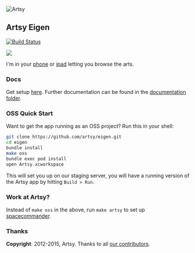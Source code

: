 ![Artsy](AppIcon_114.png "Artsy")

## Artsy Eigen

[![Build Status](https://circleci.com/gh/artsy/eigen/tree/master.svg?style=shield&circle-token=f7a3e9b08ab306cd01a15da49933c0774d508ecb)](https://circleci.com/gh/artsy/eigen)


<a href="http://iphone.artsy.net"><img src ="https://raw.githubusercontent.com/artsy/eigen/master/docs/screenshots/overview.jpg"></a>


I'm in your [phone](https://itunes.apple.com/us/app/artsy-art-world-in-your-pocket/id703796080?mt=8) or [ipad](https://itunes.apple.com/us/app/artsy-art-world-in-your-pocket/id703796080?mt=8) letting you browse the arts.

### Docs

Get setup [here](docs/getting_started.md). Further documentation can be found in the [documentation folder](docs#readme).

### OSS Quick Start

Want to get the app running as an OSS project? Run this in your shell:

```sh
git clone https://github.com/artsy/eigen.git
cd eigen
bundle install
make oss
bundle exec pod install
open Artsy.xcworkspace
```

This will set you up on our staging server, you will have a running version of the Artsy app by hitting `Build > Run`. 

### Work at Artsy?

Instead of `make oss` in the above, run `make artsy` to set up [spacecommander](https://github.com/square/spacecommander).

### Thanks

**Copyright**: 2012-2015, Artsy. Thanks to all [our contributors](/docs/thanks.md).
